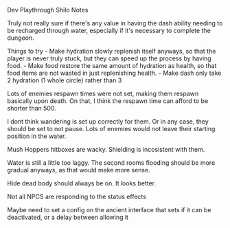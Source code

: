 Dev Playthrough Shilo Notes

Truly not really sure if there's any value in having the dash ability needing to be recharged through water, especially if it's necessary
to complete the dungeon.

Things to try 
    - Make hydration slowly replenish itself anyways, so that the player is never truly stuck, but they can speed up the process by having food.
    - Make food restore the same amount of hydration as health, so that food items are not wasted in just replenishing health.
    - Make dash only take 2 hydration (1 whole circle) rather than 3
  
Lots of enemies respawn times were not set, making them respawn basically upon death.
On that, I think the respawn time can afford to be shorter than 500.

I dont think wandering is set up correctly for them. Or in any case, they should be set to not pause. Lots of enemies would not leave their starting position in the water.

Mush Hoppers hitboxes are wacky. Shielding is incosistent with them.


Water is still a little too laggy. The second rooms flooding should be more gradual anyways, as that would make more sense.

Hide dead body should always be on. It looks better.


Not all NPCS are responding to the status effects


Maybe need to set a config on the ancient interface that sets if it can be deactivated, or a delay between allowing it